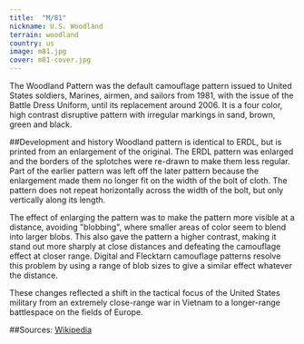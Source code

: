 ```yaml
---
title:  "M/81"
nickname: U.S. Woodland
terrain: woodland
country: us
image: m81.jpg
cover: m81-cover.jpg
---
```

The Woodland Pattern was the default camouflage pattern issued to United States soldiers, Marines, airmen, and sailors from 1981, with the issue of the Battle Dress Uniform, until its replacement around 2006. It is a four color, high contrast disruptive pattern with irregular markings in sand, brown, green and black.

##Development and history
Woodland pattern is identical to ERDL, but is printed from an enlargement of the original. The ERDL pattern was enlarged and the borders of the splotches were re-drawn to make them less regular. Part of the earlier pattern was left off the later pattern because the enlargement made them no longer fit on the width of the bolt of cloth. The pattern does not repeat horizontally across the width of the bolt, but only vertically along its length.

The effect of enlarging the pattern was to make the pattern more visible at a distance, avoiding "blobbing", where smaller areas of color seem to blend into larger blobs. This also gave the pattern a higher contrast, making it stand out more sharply at close distances and defeating the camouflage effect at closer range. Digital and Flecktarn camouflage patterns resolve this problem by using a range of blob sizes to give a similar effect whatever the distance.

These changes reflected a shift in the tactical focus of the United States military from an extremely close-range war in Vietnam to a longer-range battlespace on the fields of Europe.

##Sources:
[Wikipedia](https://en.wikipedia.org/wiki/U.S._Woodland)
